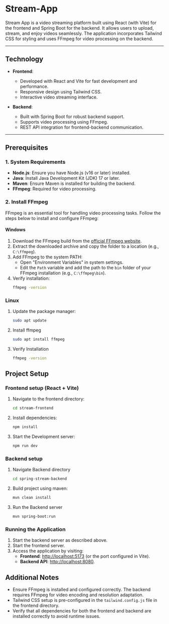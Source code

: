# Stream-App

Stream App is a video streaming platform built using React (with Vite) for the frontend and Spring Boot for the backend. It allows users to upload, stream, and enjoy videos seamlessly. The application incorporates Tailwind CSS for styling and uses FFmpeg for video processing on the backend.

---

## Technology

- **Frontend**:
  - Developed with React and Vite for fast development and performance.
  - Responsive design using Tailwind CSS.
  - Interactive video streaming interface.

- **Backend**:
  - Built with Spring Boot for robust backend support.
  - Supports video processing using FFmpeg.
  - REST API integration for frontend-backend communication.

---

## Prerequisites

### 1. System Requirements
- **Node.js**: Ensure you have Node.js (v16 or later) installed.
- **Java**: Install Java Development Kit (JDK) 17 or later.
- **Maven**: Ensure Maven is installed for building the backend.
- **FFmpeg**: Required for video processing.

### 2. Install FFmpeg
FFmpeg is an essential tool for handling video processing tasks. Follow the steps below to install and configure FFmpeg:

#### **Windows**
1. Download the FFmpeg build from the [official FFmpeg website](https://ffmpeg.org/download.html).
2. Extract the downloaded archive and copy the folder to a location (e.g., `C:\ffmpeg`).
3. Add FFmpeg to the system PATH:
   - Open "Environment Variables" in system settings.
   - Edit the `Path` variable and add the path to the `bin` folder of your FFmpeg installation (e.g., `C:\ffmpeg\bin`).
4. Verify installation:
   ```bash
   ffmpeg -version
### **Linux**
1. Update the package manager:
   ```bash
   sudo apt update
2. Install ffmpeg
   ```bash
   sudo apt install ffmpeg
3. Verify Installation
   ```bash
   ffmpeg -version

## Project Setup

### Frontend setup (React + Vite)
1. Navigate to the frontend directory:
   ```bash
   cd stream-frontend
2. Install dependencies:
   ```bash
   npm install
3. Start the Development server:
   ```bash
   npm run dev

### Backend setup
1. Navigate Backend directory
   ```bash
   cd spring-stream-backend
2. Build project using maven:
   ```bash
   mvn clean install
3. Run the Backend server
   ```bash
   mvn spring-boot:run

### Running the Application
1. Start the backend server as described above.
2. Start the frontend server.
3. Access the application by visiting:
   - **Frontend**: [http://localhost:5173](http://localhost:5173) (or the port configured in Vite).  
   - **Backend API**: [http://localhost:8080](http://localhost:8080).

## Additional Notes

  - Ensure FFmpeg is installed and configured correctly. The backend requires FFmpeg for video encoding and resolution adaptation.
  - Tailwind CSS setup is pre-configured in the `tailwind.config.js` file in the frontend directory.
  - Verify that all dependencies for both the frontend and backend are installed correctly to avoid runtime issues.
